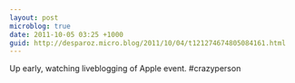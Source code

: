 ```yaml
---
layout: post
microblog: true
date: 2011-10-05 03:25 +1000
guid: http://desparoz.micro.blog/2011/10/04/t121274674805084161.html
---
```

Up early, watching liveblogging of Apple event. #crazyperson
